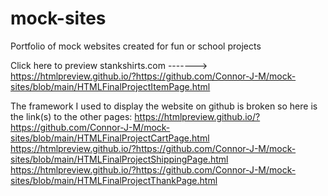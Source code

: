 # mock-sites
Portfolio of mock websites created for fun or school projects

Click here to preview stankshirts.com -------> https://htmlpreview.github.io/?https://github.com/Connor-J-M/mock-sites/blob/main/HTMLFinalProjectItemPage.html

The framework I used to display the website on github is broken so here is the link(s) to the other pages:
https://htmlpreview.github.io/?https://github.com/Connor-J-M/mock-sites/blob/main/HTMLFinalProjectCartPage.html
https://htmlpreview.github.io/?https://github.com/Connor-J-M/mock-sites/blob/main/HTMLFinalProjectShippingPage.html
https://htmlpreview.github.io/?https://github.com/Connor-J-M/mock-sites/blob/main/HTMLFinalProjectThankPage.html
